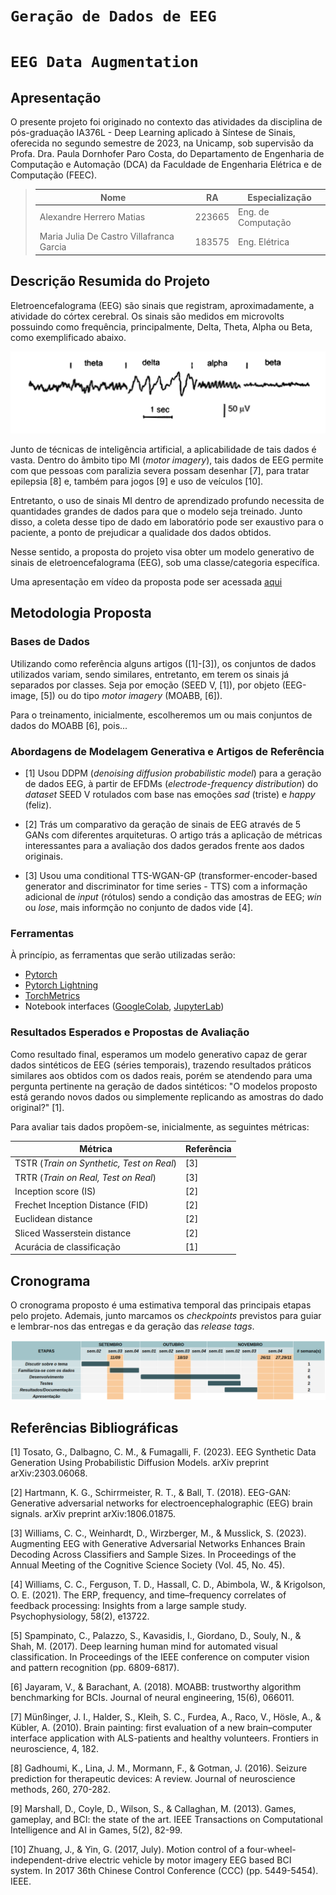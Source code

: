 # `Geração de Dados de EEG`
# `EEG Data Augmentation`

## Apresentação

O presente projeto foi originado no contexto das atividades da disciplina de pós-graduação IA376L - Deep Learning aplicado à Síntese de Sinais, oferecida no segundo semestre de 2023, na Unicamp, sob supervisão da Profa. Dra. Paula Dornhofer Paro Costa, do Departamento de Engenharia de Computação e Automação (DCA) da Faculdade de Engenharia Elétrica e de Computação (FEEC).

> |Nome  | RA | Especialização|
> |--|--|--|
> | Alexandre Herrero Matias  | 223665  | Eng. de Computação|
> | Maria Julia De Castro Villafranca Garcia | 183575  | Eng. Elétrica|


## Descrição Resumida do Projeto
<!--
> Descrição do tema do projeto, incluindo contexto gerador, motivação.
> Descrição do objetivo principal do projeto.
> Esclarecer qual será a saída do modelo generativo.
> Incluir nessa seção link para vídeo de apresentação da proposta do projeto (máximo 5 minutos).
-->

Eletroencefalograma (EEG) são sinais que registram, aproximadamente, a atividade do córtex cerebral. Os sinais são medidos em microvolts possuindo como frequência, principalmente, Delta, Theta, Alpha ou Beta, como exemplificado abaixo.

![Descrição Resumida do Projeto](./references/eeg_freqs.png)

Junto de técnicas de inteligência artificial, a aplicabilidade de tais dados é vasta. Dentro do âmbito tipo MI (*motor imagery*), tais dados de EEG permite com que pessoas com paralizia severa possam desenhar [7], para tratar epilepsia [8] e, também para jogos [9] e uso de veículos [10].

Entretanto, o uso de sinais MI dentro de aprendizado profundo necessita de quantidades grandes de dados para que o modelo seja treinado. Junto disso, a coleta desse tipo de dado em laboratório pode ser exaustivo para o paciente, a ponto de prejudicar a qualidade dos dados obtidos. 

Nesse sentido, a proposta do projeto visa obter um modelo generativo de sinais de eletroencefalograma (EEG), sob uma classe/categoria específica. 

Uma apresentação em vídeo da proposta pode ser acessada [aqui](https://www.youtube.com/)

## Metodologia Proposta
<!--
> Para a primeira entrega, a metodologia proposta deve esclarecer:
> * Qual(is) base(s) de dado(s) o projeto pretende utilizar, justificando a(s) escolha(s) realizadas.
> * Quais abordagens de modelagem generativa o grupo já enxerga como interessantes de serem estudadas.
> * Artigos de referência já identificados e que serão estudados ou usados como parte do planejamento do projeto
> * Ferramentas a serem utilizadas (com base na visão atual do grupo sobre o projeto).
> * Resultados esperados
> * Proposta de avaliação dos resultados de síntese
-->

### Bases de Dados

Utilizando como referência alguns artigos ([1]-[3]), os conjuntos de dados utilizados variam, sendo similares, entretanto, em terem os sinais já separados por classes. Seja por emoção (SEED V, [1]), por objeto (EEG-image, [5]) ou do tipo *motor imagery* (MOABB, [6]). 

Para o treinamento, inicialmente, escolheremos um ou mais conjuntos de dados do MOABB [6], pois...

### Abordagens de Modelagem Generativa e Artigos de Referência


- [1] Usou DDPM (*denoising diffusion probabilistic model*) para a geração de dados EEG, à partir de EFDMs (*electrode-frequency distribution*) do *dataset* SEED V rotulados com base nas emoções *sad* (triste) e *happy* (feliz).

- [2] Trás um comparativo da geração de sinais de EEG através de 5 GANs com diferentes arquiteturas. O artigo trás a aplicação de métricas interessantes para a avaliação dos dados gerados frente aos dados originais.

- [3] Usou uma conditional TTS-WGAN-GP (transformer-encoder-based generator and discriminator for time series - TTS) com a informação adicional de *input* (rótulos) sendo a condição das amostras de EEG; *win* ou *lose*, mais informção no conjunto de dados vide [4].

### Ferramentas
À princípio, as ferramentas que serão utilizadas serão: 

- [Pytorch](https://pytorch.org/)
- [Pytorch Lightning](https://lightning.ai/)
- [TorchMetrics](https://torchmetrics.readthedocs.io/en/stable/)
- Notebook interfaces ([GoogleColab](https://colab.google/), [JupyterLab](https://jupyter.org/))


### Resultados Esperados e Propostas de Avaliação
Como resultado final, esperamos um modelo generativo capaz de gerar dados sintéticos de EEG (séries temporais), trazendo resultados práticos similares aos obtidos com os dados reais, porém se atendendo para uma pergunta pertinente na geração de dados sintéticos: "O modelos proposto está gerando novos dados ou simplemente replicando as amostras do dado original?" [1].

Para avaliar tais dados propõem-se, inicialmente, as seguintes métricas:

| Métrica | Referência |
| --- | --- |
| TSTR (*Train on Synthetic, Test on Real*) | [3] |
| TRTR (*Train on Real, Test on Real*) | [3] |
| Inception score (IS) | [2] |
| Frechet Inception Distance (FID) | [2] |
| Euclidean distance | [2] |
| Sliced Wasserstein distance | [2] |
| Acurácia de classificação | [1] |

## Cronograma
O cronograma proposto é uma estimativa temporal das principais etapas pelo projeto. Ademais, junto marcamos os *checkpoints* previstos para guiar e lembrar-nos das entregas e da geração das *release tags*.

![Cronograma](./references/cronograma.png)

## Referências Bibliográficas

[1] Tosato, G., Dalbagno, C. M., & Fumagalli, F. (2023). EEG Synthetic Data Generation Using Probabilistic Diffusion Models. arXiv preprint arXiv:2303.06068.

[2] Hartmann, K. G., Schirrmeister, R. T., & Ball, T. (2018). EEG-GAN: Generative adversarial networks for electroencephalographic (EEG) brain signals. arXiv preprint arXiv:1806.01875.

[3] Williams, C. C., Weinhardt, D., Wirzberger, M., & Musslick, S. (2023). Augmenting EEG with Generative Adversarial Networks Enhances Brain Decoding Across Classifiers and Sample Sizes. In Proceedings of the Annual Meeting of the Cognitive Science Society (Vol. 45, No. 45).

[4] Williams, C. C., Ferguson, T. D., Hassall, C. D., Abimbola, W., & Krigolson, O. E. (2021). The ERP, frequency, and time–frequency correlates of feedback processing: Insights from a large sample study. Psychophysiology, 58(2), e13722.

[5] Spampinato, C., Palazzo, S., Kavasidis, I., Giordano, D., Souly, N., & Shah, M. (2017). Deep learning human mind for automated visual classification. In Proceedings of the IEEE conference on computer vision and pattern recognition (pp. 6809-6817).

[6] Jayaram, V., & Barachant, A. (2018). MOABB: trustworthy algorithm benchmarking for BCIs. Journal of neural engineering, 15(6), 066011.

[7] Münßinger, J. I., Halder, S., Kleih, S. C., Furdea, A., Raco, V., Hösle, A., & Kübler, A. (2010). Brain painting: first evaluation of a new brain–computer interface application with ALS-patients and healthy volunteers. Frontiers in neuroscience, 4, 182.

[8] Gadhoumi, K., Lina, J. M., Mormann, F., & Gotman, J. (2016). Seizure prediction for therapeutic devices: A review. Journal of neuroscience methods, 260, 270-282.

[9] Marshall, D., Coyle, D., Wilson, S., & Callaghan, M. (2013). Games, gameplay, and BCI: the state of the art. IEEE Transactions on Computational Intelligence and AI in Games, 5(2), 82-99.

[10] Zhuang, J., & Yin, G. (2017, July). Motion control of a four-wheel-independent-drive electric vehicle by motor imagery EEG based BCI system. In 2017 36th Chinese Control Conference (CCC) (pp. 5449-5454). IEEE.

